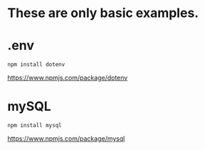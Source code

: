 # These are only basic examples.

# .env
```
npm install dotenv
```
https://www.npmjs.com/package/dotenv

# mySQL
```
npm install mysql
```
https://www.npmjs.com/package/mysql

